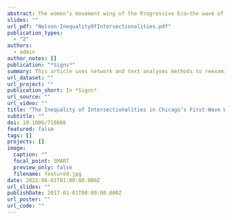 ```yaml
---
abstract: The women’s movement wing of the Progressive Era—the wave of widespread activism spanning the 1890s to the 1920s—was defined by two important but often conflicting dynamics. The movement was built around coalitions, with women collaborating across organizations to advocate for multiple reforms, including those related to gender, class, immigration, and race. At the same time, there were deep divisions and debates among women from different backgrounds, leading to conflict and mistrust within the movement. This article uses network and text analyses methods to reexamine the intersections of race, class, gender, and ethnicity in first-wave feminist organizations in Chicago during the Progressive Era, from 1860 to 1920. Using intersectionality as a theoretical lens, the article takes a bird’s-eye view of organizational connections and discourse across this movement. By comparing three different identities that intersected with gender—class, ethnicity, and race—I reexamine both collaboration and conflict within Chicago’s first-wave movement by mapping the precise empirical contours of intersectionality within it. I find that class and ethnicity were both an organizational core and a persistent public focus of the movement. While the intersection of race and gender was also an important aspect of this movement, race was never fully integrated into the movement to the extent that class and ethnicity were. In other words, Chicago’s first-wave women’s movement was foundationally intersectional, but not all of its intersections were treated equally in the core of the movement. This analysis lends fresh empirical evidence to historians’ observations of both coalition and conflict within first-wave feminist organizations. As the women’s movement continues to grapple with anti-Black racism, we can reflect on the inequality of intersectionality during the first wave to inform and frame our attention to intersectionality today.
slides: ""
url_pdf: "Nelson-InequalityOfIntersectionalities.pdf"
publication_types:
  - "2"
authors:
  - admin
author_notes: []
publication: "*Signs*"
summary: This article uses network and text analyses methods to reexamine the intersections of race, class, gender, and ethnicity in first-wave feminist organizations in Chicago during the Progressive Era, from 1860 to 1920.
url_dataset: ""
url_project: ""
publication_short: In *Signs*
url_source: ""
url_video: ""
title: "The Inequality of Intersectionalities in Chicago’s First-Wave Women’s Movement"
subtitle: ""
doi: 10.1086/718866
featured: false
tags: []
projects: []
image:
  caption: ""
  focal_point: SMART
  preview_only: false
  filename: featured.jpg
date: 2022-06-01T01:00:00.000Z
url_slides: ""
publishDate: 2017-01-01T00:00:00.000Z
url_poster: ""
url_code: ""
---
```


